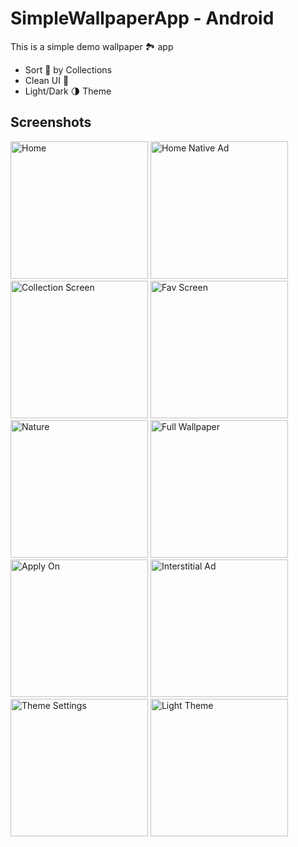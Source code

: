# SimpleWallpaperApp - Android
This is a simple demo wallpaper 🏞️ app 
- Sort 🔎 by Collections
- Clean UI 💚
- Light/Dark 🌗 Theme


## Screenshots
<p float="left">
    <img src="https://user-images.githubusercontent.com/55009858/208885779-67e8e5c7-922c-44a7-ae6c-b82ba8016245.png" alt="Home" width="220">
    <img src="https://user-images.githubusercontent.com/55009858/208886545-a53418a5-fafe-4363-b3c4-6146075b055a.png" alt="Home Native Ad" width="220">
    <img src="https://user-images.githubusercontent.com/55009858/208886884-345b901a-8c9d-40dd-b17d-799a3a71ac8c.png" alt="Collection Screen" width="220">
    <img src="https://user-images.githubusercontent.com/55009858/208887255-68f32d4e-5561-4f22-b061-d866f85e5820.png" alt="Fav Screen" width="220">
    <img src="https://user-images.githubusercontent.com/55009858/208888535-01158837-0743-4097-b0a7-a200a492ed65.png" alt="Nature" width="220">
    <img src="https://user-images.githubusercontent.com/55009858/208887389-52f5448f-2e16-48f9-94ec-b66d03dd6f00.png" alt="Full Wallpaper" width="220">
    <img src="https://user-images.githubusercontent.com/55009858/208887974-36f810e6-48a0-44f3-ac9d-62a3923e024e.png" alt="Apply On" width="220">
    <img src="https://user-images.githubusercontent.com/55009858/208888083-7cb782f7-f355-411a-9aa3-77693038a0d8.png" alt="Interstitial Ad" width="220">
    <img src="https://user-images.githubusercontent.com/55009858/208889947-06b108fa-73d9-47e4-9cbe-447259cabf36.png" alt="Theme Settings" width="220">
    <img src="https://user-images.githubusercontent.com/55009858/208888997-67b3d3aa-860d-40cc-ae9d-88bb14a5600d.png" alt="Light Theme" width="220">
</p>


